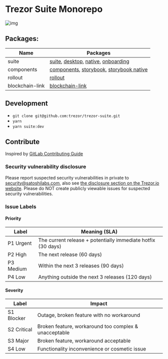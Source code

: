 # Trezor Suite Monorepo
![img](https://repository-images.githubusercontent.com/148657224/439f6100-765f-11e9-9bff-b725eef3c4a6)

## Packages:

Name            | Packages
--------------- | ----------
suite           | [suite](./packages/suite/README.md), [desktop](./packages/suite-desktop/README.md), [native](./packages/suite-native/README.md), [onboarding](./packages/suite-onboarding/README.md)
components      | [components](./packages/components/README.md), [storybook](./packages/components-storybook/README.md), [storybook native](./packages/components-storybook-native/README.md)
rollout         | [rollout](./packages/rollout/README.md)
blockchain-link | [blockchain-link]('./packages/blockchain-link/README.md)

## Development

- `git clone git@github.com:trezor/trezor-suite.git`
- `yarn`
- `yarn suite:dev`

## Contribute

Inspired by [GitLab Contributing Guide](https://docs.gitlab.com/ee/development/contributing/)

### Security vulnerability disclosure

Please report suspected security vulnerabilities in private to [security@satoshilabs.com](mailto:security@satoshilabs.com), also see [the disclosure section on the Trezor.io website](https://trezor.io/security/). Please do NOT create publicly viewable issues for suspected security vulnerabilities.

### Issue Labels

#### Priority

Label     | Meaning (SLA)
----------|--------------
P1 Urgent | The current release + potentially immediate hotfix (30 days)
P2 High   | The next release (60 days)
P3 Medium | Within the next 3 releases (90 days)
P4 Low    | Anything outside the next 3 releases (120 days)

#### Severity

Label       | Impact
------------|-------
S1 Blocker  | Outage, broken feature with no workaround
S2 Critical | Broken feature, workaround too complex & unacceptable
S3 Major    | Broken feature, workaround acceptable
S4 Low      | Functionality inconvenience or cosmetic issue


